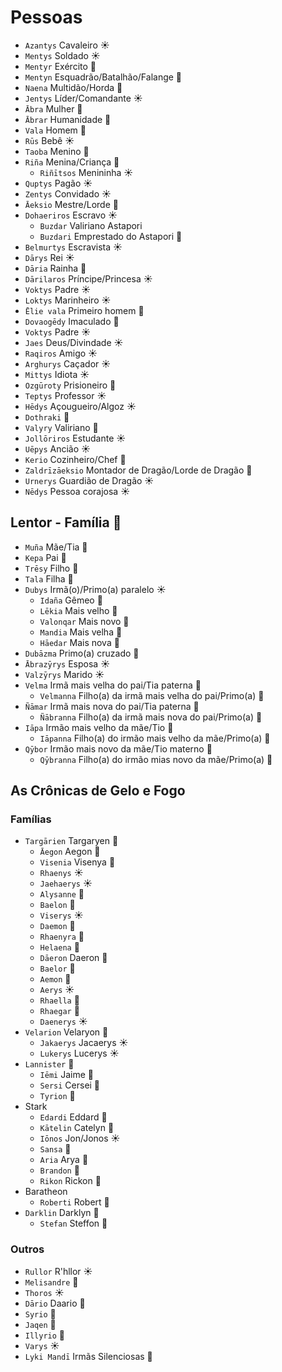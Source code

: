 # Pessoas

-   `Azantys` Cavaleiro ☀️
-   `Mentys` Soldado ☀️
-   `Mentyr` Exército 🌊
-   `Mentyn` Esquadrão/Batalhão/Falange 🌱
-   `Naena` Multidão/Horda 🌙
-   `Jentys` Líder/Comandante ☀️
-   `Ābra` Mulher 🌙
-   `Ābrar` Humanidade 🌙
-   `Vala` Homem 🌙
-   `Rūs` Bebê ☀️
-   `Taoba` Menino 🌙
-   `Riña` Menina/Criança 🌙
    -   `Riñītsos` Menininha ☀️
-   `Quptys` Pagão ☀️
-   `Zentys` Convidado ☀️
-   `Āeksio` Mestre/Lorde 🌙
-   `Dohaeriros` Escravo ☀️
    -   `Buzdar` Valiriano Astapori
    -   `Buzdari` Emprestado do Astapori 🌙
-   `Belmurtys` Escravista ☀️
-   `Dārys` Rei ☀️
-   `Dāria` Rainha 🌙
-   `Dārilaros` Príncipe/Princesa ☀️
-   `Voktys` Padre ☀️
-   `Loktys` Marinheiro ☀️
-   `Ēlie vala` Primeiro homem 🌙
-   `Dovaogēdy` Imaculado 🌙
-   `Voktys` Padre ☀️
-   `Jaes` Deus/Divindade ☀️
-   `Raqiros` Amigo ☀️
-   `Arghurys` Caçador ☀️
-   `Mittys` Idiota ☀️
-   `Ozgūroty` Prisioneiro 🌙
-   `Teptys` Professor ☀️
-   `Hēdys` Açougueiro/Algoz ☀️
-   `Dothraki` 🌙
-   `Valyry` Valiriano 🌙
-   `Jollōriros` Estudante ☀️
-   `Uēpys` Ancião ☀️
-   `Kerio` Cozinheiro/Chef 🌙
-   `Zaldrīzāeksio` Montador de Dragão/Lorde de Dragão 🌙
-   `Urnerys` Guardião de Dragão ☀️
-   `Nēdys` Pessoa corajosa ☀️

## Lentor - Família 🌊

-   `Muña` Mãe/Tia 🌙
-   `Kepa` Pai 🌙
-   `Trēsy` Filho 🌙
-   `Tala` Filha 🌙
-   `Dubys` Irmã(o)/Primo(a) paralelo ☀️
    -   `Idaña` Gêmeo 🌙
    -   `Lēkia` Mais velho 🌙
    -   `Valonqar` Mais novo 🌊
    -   `Mandia` Mais velha 🌙
    -   `Hāedar` Mais nova 🌊
-   `Dubāzma` Primo(a) cruzado 🌙
-   `Ābrazȳrys` Esposa ☀️
-   `Valzȳrys` Marido ☀️
-   `Velma` Irmã mais velha do pai/Tia paterna 🌙
    -   `Velmanna` Filho(a) da irmã mais velha do pai/Primo(a) 🌙
-   `Ñāmar` Irmã mais nova do pai/Tia paterna 🌊
    -   `Ñābranna` Filho(a) da irmã mais nova do pai/Primo(a) 🌙
-   `Iāpa` Irmão mais velho da mãe/Tio 🌙
    -   `Iāpanna` Filho(a) do irmão mais velho da mãe/Primo(a) 🌙
-   `Qȳbor` Irmão mais novo da mãe/Tio materno 🌊
    -   `Qȳbranna` Filho(a) do irmão mias novo da mãe/Primo(a) 🌙

## As Crônicas de Gelo e Fogo

### Famílias

-   `Targārien` Targaryen 🌱
    -   `Āegon` Aegon 🌱
    -   `Visenia` Visenya 🌙
    -   `Rhaenys` ☀️
    -   `Jaehaerys` ☀️
    -   `Alysanne` 🌙
    -   `Baelon` 🌱
    -   `Viserys` ☀️
    -   `Daemon` 🌱
    -   `Rhaenyra` 🌙
    -   `Helaena` 🌙
    -   `Dāeron` Daeron 🌱
    -   `Baelor` 🌊
    -   `Aemon` 🌱
    -   `Aerys` ☀️
    -   `Rhaella` 🌙
    -   `Rhaegar` 🌱
    -   `Daenerys` ☀️
-   `Velarion` Velaryon 🌱
    -   `Jakaerys` Jacaerys ☀️
    -   `Lukerys` Lucerys ☀️
-   `Lannister` 🌙
    -   `Iēmi` Jaime 🌙
    -   `Sersi` Cersei 🌙
    -   `Tyrion` 🌱
-   Stark
    -   `Edardi` Eddard 🌙
    -   `Kātelin` Catelyn 🌙
    -   `Iōnos` Jon/Jonos ☀️
    -   `Sansa` 🌙
    -   `Aria` Arya 🌙
    -   `Brandon` 🌱
    -   `Rikon` Rickon 🌱
-   Baratheon
    -   `Roberti` Robert 🌙
-   `Darklin` Darklyn 🌙
    -   `Stefan` Steffon 🌙

### Outros

-   `Rullor` R'hllor ☀️
-   `Melisandre` 🌙
-   `Thoros` ☀️
-   `Dārio` Daario 🌙
-   `Syrio` 🌙
-   `Jaqen` 🌙
-   `Illyrio` 🌙
-   `Varys` ☀️
-   `Lyki Mandī` Irmãs Silenciosas 🌙
